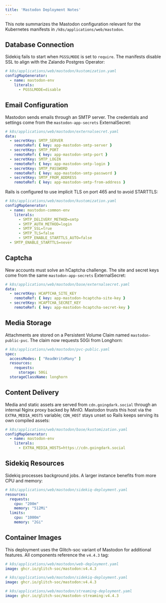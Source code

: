 ```yaml
---
title: 'Mastodon Deployment Notes'
---
```


This note summarizes the Mastodon configuration relevant for the Kubernetes manifests in `/k8s/applications/web/mastodon`.

## Database Connection

Sidekiq fails to start when `PGSSLMODE` is set to `require`. The manifests disable SSL to align with the Zalando Postgres Operator:

```yaml
# k8s/applications/web/mastodon/kustomization.yaml
configMapGenerator:
  - name: mastodon-env
    literals:
      - PGSSLMODE=disable
```

## Email Configuration

Mastodon sends emails through an SMTP server. The credentials and settings come from the `mastodon-app-secrets` ExternalSecret:

```yaml
# k8s/applications/web/mastodon/externalsecret.yaml
data:
  - secretKey: SMTP_SERVER
    remoteRef: { key: app-mastodon-smtp-server }
  - secretKey: SMTP_PORT
    remoteRef: { key: app-mastodon-smtp-port }
  - secretKey: SMTP_LOGIN
    remoteRef: { key: app-mastodon-smtp-login }
  - secretKey: SMTP_PASSWORD
    remoteRef: { key: app-mastodon-smtp-password }
  - secretKey: SMTP_FROM_ADDRESS
    remoteRef: { key: app-mastodon-smtp-from-address }
```

Rails is configured to use implicit TLS on port 465 and to avoid STARTTLS:

```yaml
# k8s/applications/web/mastodon/kustomization.yaml
configMapGenerator:
  - name: mastodon-common-env
    literals:
      - SMTP_DELIVERY_METHOD=smtp
      - SMTP_AUTH_METHOD=login
      - SMTP_SSL=true
      - SMTP_TLS=false
      - SMTP_ENABLE_STARTTLS_AUTO=false
  - SMTP_ENABLE_STARTTLS=never
```

## Captcha

New accounts must solve an hCaptcha challenge. The site and secret keys come from the same `mastodon-app-secrets` ExternalSecret:

```yaml
# k8s/applications/web/mastodon/base/externalsecret.yaml
data:
  - secretKey: HCAPTCHA_SITE_KEY
    remoteRef: { key: app-mastodon-hcaptcha-site-key }
  - secretKey: HCAPTCHA_SECRET_KEY
    remoteRef: { key: app-mastodon-hcaptcha-secret-key }
```

## Media Storage

Attachments are stored on a Persistent Volume Claim named `mastodon-public-pvc`.
The claim now requests 50Gi from Longhorn:

```yaml
# k8s/applications/web/mastodon/pvc-public.yaml
spec:
  accessModes: [ "ReadWriteMany" ]
  resources:
    requests:
      storage: 50Gi
  storageClassName: longhorn
```

## Content Delivery

Media and static assets are served from `cdn.goingdark.social` through an internal Nginx proxy backed by MinIO. Mastodon trusts this host via the `EXTRA_MEDIA_HOSTS` variable; `CDN_HOST` stays unset so Rails keeps serving its own compiled assets:

```yaml
# k8s/applications/web/mastodon/base/kustomization.yaml
configMapGenerator:
  - name: mastodon-env
    literals:
      - EXTRA_MEDIA_HOSTS=https://cdn.goingdark.social
```

## Sidekiq Resources

Sidekiq processes background jobs. A larger instance benefits from more
CPU and memory:

```yaml
# k8s/applications/web/mastodon/sidekiq-deployment.yaml
resources:
  requests:
    cpu: "200m"
    memory: "512Mi"
  limits:
    cpu: "1000m"
    memory: "2Gi"
```

## Container Images

This deployment uses the Glitch-soc variant of Mastodon for additional features.
All components reference the `v4.4.3` tag:

```yaml
# k8s/applications/web/mastodon/web-deployment.yaml
image: ghcr.io/glitch-soc/mastodon:v4.4.3

# k8s/applications/web/mastodon/sidekiq-deployment.yaml
image: ghcr.io/glitch-soc/mastodon:v4.4.3

# k8s/applications/web/mastodon/streaming-deployment.yaml
image: ghcr.io/glitch-soc/mastodon-streaming:v4.4.3
```

